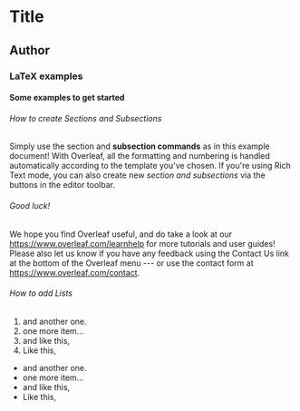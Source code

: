 # Title
## Author

### LaTeX examples

#### Some examples to get started

###### How to create Sections and Subsections

Simply use the section and **subsection commands** as in this example document! With Overleaf, all the formatting and numbering is handled automatically according to the template you've chosen. If you're using Rich Text mode, you can also create new *section and subsections* via the buttons in the editor toolbar.

###### Good luck!

We hope you find Overleaf useful, and do take a look at our https://www.overleaf.com/learnhelp for more tutorials and user guides! Please also let us know if you have any feedback using the Contact Us link at the bottom of the Overleaf menu --- or use the contact form at https://www.overleaf.com/contact.

###### How to add Lists

1. and another one.
1. one more item...
1. and like this,
1. Like this,
* and another one.
* one more item...
* and like this,
* Like this,
